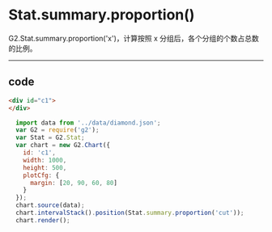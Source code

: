 # Stat.summary.proportion()

G2.Stat.summary.proportion('x')，计算按照 x 分组后，各个分组的个数占总数的比例。


----

## code

```html
<div id="c1">
</div>
```

```js
  import data from '../data/diamond.json';
  var G2 = require('g2');
  var Stat = G2.Stat;
  var chart = new G2.Chart({
    id: 'c1',
    width: 1000,
    height: 500,
    plotCfg: {
      margin: [20, 90, 60, 80]
    }
  });
  chart.source(data);
  chart.intervalStack().position(Stat.summary.proportion('cut'));
  chart.render();
```
